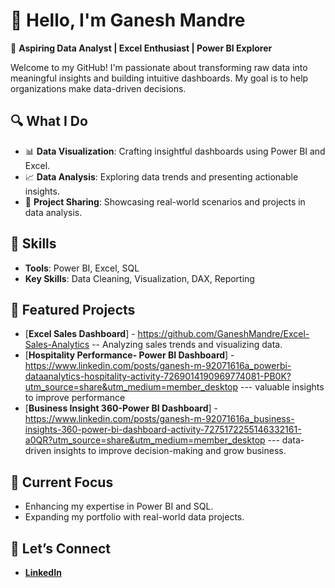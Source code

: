# 👋 Hello, I'm Ganesh Mandre  

🚀 **Aspiring Data Analyst | Excel Enthusiast | Power BI Explorer**  

Welcome to my GitHub! I'm passionate about transforming raw data into meaningful insights and building intuitive dashboards. My goal is to help organizations make data-driven decisions.  

## 🔍 What I Do
- 📊 **Data Visualization**: Crafting insightful dashboards using Power BI and Excel.
- 📈 **Data Analysis**: Exploring data trends and presenting actionable insights.
- 📂 **Project Sharing**: Showcasing real-world scenarios and projects in data analysis.

## 🌟 Skills  
- **Tools**: Power BI, Excel, SQL  
- **Key Skills**: Data Cleaning, Visualization, DAX, Reporting  

## 📂 Featured Projects  
- [**Excel Sales Dashboard**] - https://github.com/GaneshMandre/Excel-Sales-Analytics -- Analyzing sales trends and visualizing data.  
- [**Hospitality Performance- Power BI Dashboard**] - https://www.linkedin.com/posts/ganesh-m-92071616a_powerbi-dataanalytics-hospitality-activity-7269014190969774081-PB0K?utm_source=share&utm_medium=member_desktop --- valuable insights to improve performance
- [**Business Insight 360-Power BI Dashboard**] -  https://www.linkedin.com/posts/ganesh-m-92071616a_business-insights-360-power-bi-dashboard-activity-7275172255146332161-a0QR?utm_source=share&utm_medium=member_desktop --- data-driven insights to improve decision-making and grow business.
## 🎯 Current Focus  
- Enhancing my expertise in Power BI and SQL.  
- Expanding my portfolio with real-world data projects.  

## 🤝 Let’s Connect  
- [**LinkedIn**](https://www.linkedin.com/in/ganesh-m-92071616a/)  
 


